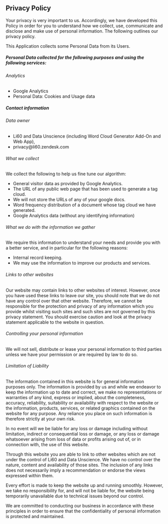 <h2>
	Privacy Policy
</h2>

<p>
	Your privacy is very important to us. Accordingly, we have developed this Policy in order for you to understand how we collect, use, communicate and disclose and make use of personal information. The following outlines our privacy policy.
</p>

<p>This Application collects some Personal Data from its Users.<p>
<h5>Personal Data collected for the following purposes and using the following services:<h5>
<h6>Analytics</h6>
<ul><li>Google Analytics</li>
<li>Personal Data: Cookies and Usage data</li></ul>
<h5>Contact information</h5>
<h6>Data owner</h6>
<ul><li>Li60 and Data Unscience (including Word Cloud Generator Add-On and Web App),</li><li> privacy@li60.zendesk.com</li></ul>


<h6>What we collect</h6>

<p>We collect the following to help us fine tune our algorithm:</p>

<ul><li>General visitor data as provided by Google Analytics.</li>
<li>The URL of any public web page that has been used to generate a tag cloud.</li>
<li>We will not store the URLs of any of your google docs.</li>
<li>Word frequency distribution of a document whose tag cloud we have generated.</li>
<li>Google Analytics data (without any identifying information)</li></ul>

<h6>What we do with the information we gather</h6>
We require this information to understand your needs and provide you with a better service, and in particular for the following reasons:

<ul><li>Internal record keeping.</li>

<li>We may use the information to improve our products and services.</li></ul>

<h6>Links to other websites</h6>

<p>Our website may contain links to other websites of interest. However, once you have used these links to leave our site, you should note that we do not have any control over that other website. Therefore, we cannot be responsible for the protection and privacy of any information which you provide whilst visiting such sites and such sites are not governed by this privacy statement. You should exercise caution and look at the privacy statement applicable to the website in question.
</p>
<h6>Controlling your personal information</h6>

<p>We will not sell, distribute or lease your personal information to third parties unless we have your permission or are required by law to do so.
</p>
<h6>Limitation of Liability</h6>

<p>The information contained in this website is for general information purposes only. The information is provided by us and while we endeavor to keep the information up to date and correct, we make no representations or warranties of any kind, express or implied, about the completeness, accuracy, reliability, suitability or availability with respect to the website or the information, products, services, or related graphics contained on the website for any purpose. Any reliance you place on such information is therefore strictly at your own risk. 

In no event will we be liable for any loss or damage including without limitation, indirect or consequential loss or damage, or any loss or damage whatsoever arising from loss of data or profits arising out of, or in connection with, the use of this website.

Through this website you are able to link to other websites which are not under the control of Li60 and Data Unscience. We have no control over the nature, content and availability of those sites. The inclusion of any links does not necessarily imply a recommendation or endorse the views expressed within them.

Every effort is made to keep the website up and running smoothly. However, we take no responsibility for, and will not be liable for, the website being temporarily unavailable due to technical issues beyond our control.
</p>



<p>
	We are committed to conducting our business in accordance with these principles in order to ensure that the confidentiality of personal information is protected and maintained. 
</p>		

			
